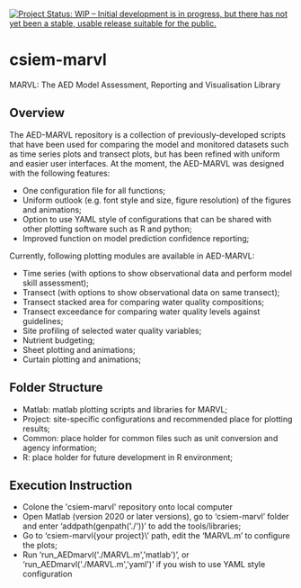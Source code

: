 [![Project Status: WIP – Initial development is in progress, but there has not yet been a stable, usable release suitable for the public.](https://www.repostatus.org/badges/latest/wip.svg)](https://www.repostatus.org/#wip)

# csiem-marvl
MARVL: The AED Model Assessment, Reporting and Visualisation Library

## Overview
The AED-MARVL repository is a collection of previously-developed scripts that have been used for comparing the model and monitored datasets such as time series plots and transect plots, but has been refined with uniform and easier user interfaces. At the moment, the AED-MARVL was designed with the following features:
- One configuration file for all functions;
- Uniform outlook (e.g. font style and size, figure resolution) of the figures and animations;
- Option to use YAML style of configurations that can be shared with other plotting software such as R and python;
- Improved function on model prediction confidence reporting;

Currently, following plotting modules are available in AED-MARVL: 
- Time series (with options to show observational data and perform model skill assessment);
- Transect (with options to show observational data on same transect);
- Transect stacked area for comparing water quality compositions;
- Transect exceedance for comparing water quality levels against guidelines;
- Site profiling of selected water quality variables;
- Nutrient budgeting;
- Sheet plotting and animations;
- Curtain plotting and animations;

## Folder Structure
- Matlab: matlab plotting scripts and libraries for MARVL;
- Project: site-specific configurations and recommended place for plotting results;
- Common: place holder for common files such as unit conversion and agency information;
- R: place holder for future development in R environment;

## Execution Instruction
- Colone the 'csiem-marvl' repository onto local computer
- Open Matlab (version 2020 or later versions), go to ‘csiem-marvl’ folder and enter ‘addpath(genpath('./'))’ to add the tools/libraries;
- Go to ‘csiem-marvl\{your project}\’ path, edit the ‘MARVL.m’ to configure the plots;
- Run ‘run_AEDmarvl('./MARVL.m','matlab')’, or ‘run_AEDmarvl('./MARVL.m','yaml')’ if you wish to use YAML style configuration


 